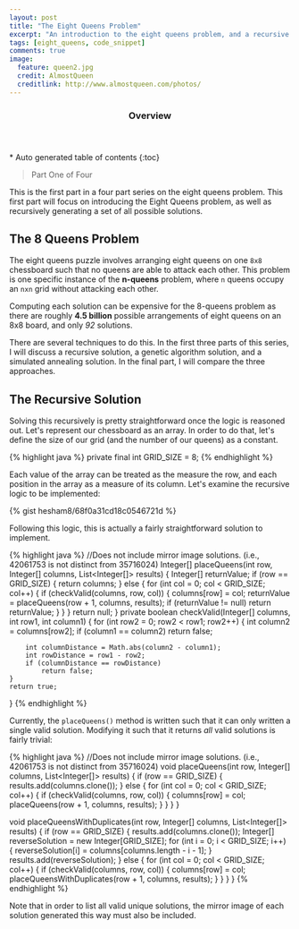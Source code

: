 ```yaml
---
layout: post
title: "The Eight Queens Problem"
excerpt: "An introduction to the eight queens problem, and a recursive solution"
tags: [eight_queens, code_snippet]
comments: true
image:
  feature: queen2.jpg
  credit: AlmostQueen
  creditlink: http://www.almostqueen.com/photos/
---
```


<section id="table-of-contents" class="toc">
  <header>
    <h3>Overview</h3>
  </header>
<div id="drawer" markdown="1">
*  Auto generated table of contents
{:toc}
</div>
</section><!-- /#table-of-contents -->

> Part One of Four

This is the first part in a four part series on the eight queens problem. This first part will focus on introducing the Eight Queens problem, as well as recursively generating a set of all possible solutions.

## The 8 Queens Problem

The eight queens puzzle involves arranging eight queens on one `8x8` chessboard such that no queens are able to attack each other. This problem is one specific instance of the **n-queens** problem, where `n` queens occupy an `nxn` grid without attacking each other.

Computing each solution can be expensive for the 8-queens problem as there are roughly **4.5 billion** possible arrangements of eight queens on an 8x8 board, and only *92* solutions.

There are several techniques to do this. In the first three parts of this series, I will discuss a recursive solution, a genetic algorithm solution, and a simulated annealing solution. In the final part, I will compare the three approaches.

## The Recursive Solution

Solving this recursively is pretty straightforward once the logic is reasoned out. Let's represent our chessboard as an array. In order to do that, let's define the size of our grid (and the number of our queens) as a constant.

{% highlight java %}
private final int GRID_SIZE = 8;
{% endhighlight %}

Each value of the array can be treated as the measure the row, and each position in the array as a measure of its column. Let's examine the recursive logic to be implemented:

{% gist hesham8/68f0a31cd18c0546721d %}

Following this logic, this is actually a fairly straightforward solution to implement.

{% highlight java %}
//Does not include mirror image solutions. (i.e., 42061753 is not distinct from 35716024)
Integer[] placeQueens(int row, Integer[] columns, List<Integer[]> results) {
  Integer[] returnValue;
    if (row == GRID_SIZE) {
        return columns;
    } else {
        for (int col = 0; col < GRID_SIZE; col++) {
            if (checkValid(columns, row, col)) {
                columns[row] = col;
                returnValue = placeQueens(row + 1, columns, results);
                if (returnValue != null)
                    return returnValue;
            }
        }
    }
    return null;
}
private boolean checkValid(Integer[] columns, int row1, int column1) {
    for (int row2 = 0; row2 < row1; row2++) {
        int column2 = columns[row2];
        if (column1 == column2)
            return false;

        int columnDistance = Math.abs(column2 - column1);
        int rowDistance = row1 - row2;
        if (columnDistance == rowDistance)
            return false;
    }
    return true;
}
{% endhighlight %}

Currently, the `placeQueens()` method is written such that it can only written a single valid solution. Modifying it such that it returns *all* valid solutions is fairly trivial:

{% highlight java %}
//Does not include mirror image solutions. (i.e., 42061753 is not distinct from 35716024)
void placeQueens(int row, Integer[] columns, List<Integer[]> results) {
    if (row == GRID_SIZE) {
        results.add(columns.clone());
    } else {
        for (int col = 0; col < GRID_SIZE; col++) {
            if (checkValid(columns, row, col)) {
                columns[row] = col;
                placeQueens(row + 1, columns, results);
            }
        }
    }
}

void placeQueensWithDuplicates(int row, Integer[] columns, List<Integer[]> results) {
    if (row == GRID_SIZE) {
        results.add(columns.clone());
        Integer[] reverseSolution = new Integer[GRID_SIZE];
        for (int i = 0; i < GRID_SIZE; i++) {
            reverseSolution[i] = columns[columns.length - i - 1];
        }
        results.add(reverseSolution);
    } else {
        for (int col = 0; col < GRID_SIZE; col++) {
            if (checkValid(columns, row, col)) {
                columns[row] = col;
                placeQueensWithDuplicates(row + 1, columns, results);
            }
        }
    }
}
{% endhighlight %}

Note that in order to list all valid unique solutions, the mirror image of each solution generated this way must also be included.
